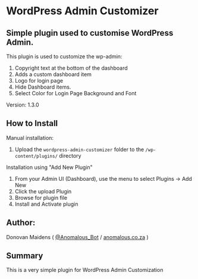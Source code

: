 WordPress Admin Customizer
==========================

## Simple plugin used to customise WordPress Admin.

This plugin is used to customize the wp-admin:
1. Copyright text at the bottom of the dashboard
2. Adds a custom dashboard item
3. Logo for login page
4. Hide Dashboard items.
5. Select Color for Login Page Background and Font

Version: 1.3.0

## How to Install

Manual installation:

1. Upload the `wordpress-admin-customizer` folder to the `/wp-content/plugins/` directory

Installation using "Add New Plugin"

1. From your Admin UI (Dashboard), use the menu to select Plugins -> Add New
2. Click the upload Plugin
3. Browse for plugin file
4. Install and Activate plugin

## Author:

Donovan Maidens ( [@Anomalous_Bot](http://twitter.com/Anomalous_Bot) / [anomalous.co.za](http://anomalous.co.za) )

## Summary

This is a very simple plugin for WordPress Admin Customization